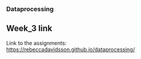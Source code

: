 ### Dataprocessing

## Week_3 link

Link to the assignments:
https://rebeccadavidsson.github.io/dataprocessing/
